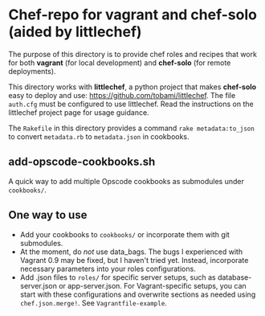 # Chef-repo for vagrant and chef-solo (aided by littlechef)

The purpose of this directory is to provide chef roles and recipes that 
work for both **vagrant** (for local development) and **chef-solo** (for remote 
deployments).

This directory works with **littlechef**, a python project that makes 
**chef-solo** easy to deploy and use: https://github.com/tobami/littlechef. 
The file `auth.cfg` must be configured to use littlechef. Read the instructions 
on the littlechef project page for usage guidance. 

The `Rakefile` in this directory provides a command `rake metadata:to_json` 
to convert `metadata.rb` to `metadata.json` in cookbooks. 

## add-opscode-cookbooks.sh

A quick way to add multiple Opscode cookbooks as submodules under `cookbooks/`.

## One way to use

* Add your cookbooks to `cookbooks/` or incorporate them with git submodules.
* At the moment, do *not* use data_bags. The bugs I experienced with Vagrant 
0.9 may be fixed, but I haven't tried yet. Instead, incorporate necessary 
parameters into your roles configurations.
* Add .json files to `roles/` for specific server setups, such as 
database-server.json or app-server.json. For Vagrant-specific setups, you can 
start with these configurations and overwrite sections as needed using 
`chef.json.merge!`. See `Vagrantfile-example`.